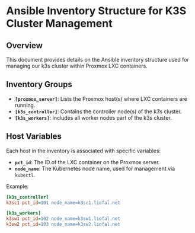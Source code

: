 # Ansible Inventory Structure for K3S Cluster Management

## Overview

This document provides details on the Ansible inventory structure used for managing our k3s cluster within Proxmox LXC containers.

## Inventory Groups

- **`[proxmox_server]`**: Lists the Proxmox host(s) where LXC containers are running.
- **`[k3s_controller]`**: Contains the controller node(s) of the k3s cluster.
- **`[k3s_workers]`**: Includes all worker nodes part of the k3s cluster.

## Host Variables

Each host in the inventory is associated with specific variables:

- **`pct_id`**: The ID of the LXC container on the Proxmox server.
- **`node_name`**: The Kubernetes node name, used for management via `kubectl`.

Example:

```ini
[k3s_controller]
k3sc1 pct_id=101 node_name=k3sc1.liofal.net

[k3s_workers]
k3sw1 pct_id=102 node_name=k3sw1.liofal.net
k3sw2 pct_id=103 node_name=k3sw2.liofal.net
